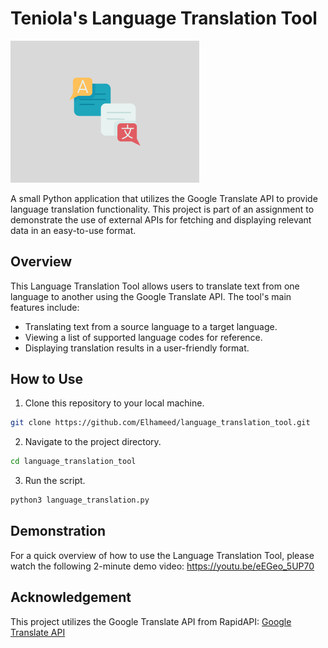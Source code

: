 # Teniola's Language Translation Tool

<img src="https://github.com/Elhameed/language_translation_tool/blob/main/language_tool.png" width="60%" height="60%" />

A small Python application that utilizes the Google Translate API to provide language translation functionality. This project is part of an assignment to demonstrate the use of external APIs for fetching and displaying relevant data in an easy-to-use format.

## Overview

This Language Translation Tool allows users to translate text from one language to another using the Google Translate API. The tool's main features include:

- Translating text from a source language to a target language.
- Viewing a list of supported language codes for reference.
- Displaying translation results in a user-friendly format.

## How to Use

1. Clone this repository to your local machine.

```bash
git clone https://github.com/Elhameed/language_translation_tool.git
```
2. Navigate to the project directory.

```bash
cd language_translation_tool
```
3. Run the script.
```bash
python3 language_translation.py
```
## Demonstration
For a quick overview of how to use the Language Translation Tool, please watch the following 2-minute demo video: https://youtu.be/eEGeo_5UP70

## Acknowledgement
This project utilizes the Google Translate API from RapidAPI: [Google Translate API](https://rapidapi.com/opteka-opteka-default/api/google-translate105)

